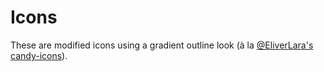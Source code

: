 # Icons

These are modified icons using a gradient outline look (à la [@EliverLara's candy-icons](https://github.com/EliverLara/candy-icons)). 
